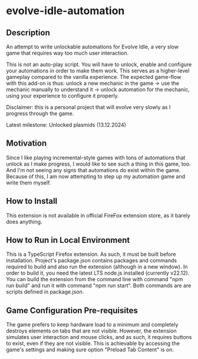 # evolve-idle-automation
## Description
An attempt to write unlockable automations for Evolve Idle, a very slow game that requires way too much user interaction.

This is not an auto-play script. You will have to unlock, enable and configure your automations in order to make them work. This serves as a higher-level gameplay compared to the vanilla experience. The expected game-flow with this add-on is thus: unlock a new mechanic in the game -> use the mechanic manually to understand it -> unlock automation for the mechanic, using your experience to configure it properly.

Disclaimer: this is a personal project that will evolve very slowly as I progress through the game. 

Latest milestone: Unlocked plasmids (13.12.2024)

## Motivation
Since I like playing incremental-style games with tons of automations that unlock as I make progress, I would like to see such a thing in this game, too. And I'm not seeing any signs that automations do exist within the game. Because of this, I am now attempting to step up my automation game and write them myself.

## How to Install
This extension is not available in official FireFox extension store, as it barely does anything.

## How to Run in Local Environment
This is a TypeScript Firefox extension. As such, it must be built before installation.
Project's package.json contains packages and commands required to build and also run the extension (although in a new window). In order to build it, you need the latest LTS node.js installed (currently v22.12).
You can build the extension from the command line with command "npm run build" and run it with command "npm run start". Both commands are are scripts defined in package.json.

## Game Configuration Pre-requisites
The game prefers to keep hardware load to a minimum and completely destroys elements on tabs that are not visible. However, the extension simulates user interaction and mouse clicks, and as such, it requires buttons to exist, even if they are not visible. This is achievable by accessing the game's settings and making sure option "Preload Tab Content" is on.